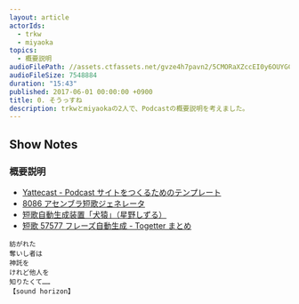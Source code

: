 ```yaml
---
layout: article
actorIds:
  - trkw
  - miyaoka
topics:
  - 概要説明
audioFilePath: //assets.ctfassets.net/gvze4h7pavn2/5CMORaXZccEI0y6OUYGCM6/446c8fb3849159a6497035786188cd69/0.mp3
audioFileSize: 7548884
duration: "15:43"
published: 2017-06-01 00:00:00 +0900
title: 0. そうっすね
description: trkwとmiyaokaの2人で、Podcastの概要説明を考えました。
---
```


## Show Notes

### 概要説明

* [Yattecast - Podcast サイトをつくるためのテンプレート](https://r7kamura.github.io/yattecast/)
* [8086 アセンブラ短歌ジェネレータ](http://utf-8.jp/joke/asm/)
* [短歌自動生成装置「犬猿」（星野しずる）](http://sasakiarara.com/sizzle/)
* [短歌 57577 フレーズ自動生成 - Togetter まとめ](https://togetter.com/li/772475)

```
紡がれた
奪いし者は
神託を
けれど他人を
知りたくて……
【sound horizon】
```
